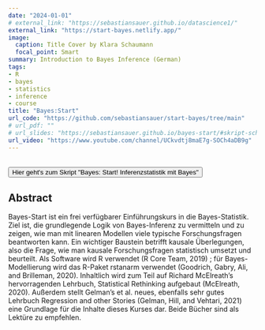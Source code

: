```yaml
---
date: "2024-01-01"
# external_link: "https://sebastiansauer.github.io/datascience1/"
external_link: "https://start-bayes.netlify.app/"
image:
  caption: Title Cover by Klara Schaumann
  focal_point: Smart
summary: Introduction to Bayes Inference (German)
tags:
- R
- bayes
- statistics
- inference
- course
title: "Bayes:Start"
url_code: "https://github.com/sebastiansauer/start-bayes/tree/main"
# url_pdf: ""
# url_slides: "https://sebastiansauer.github.io/bayes-start/#skript-schnell"
url_video: "https://www.youtube.com/channel/UCkvdtj8maE7g-SOCh4aDB9g"
---
```



</br>

  <button onclick="window.location.href='https://sebastiansauer.github.io/bayes-start/#skript-schnell';">
     Hier geht's zum Skript "Bayes: Start! Inferenzstatistik mit Bayes"
    </button>



</br>

## Abstract


Bayes-Start ist ein frei verfügbarer Einführungskurs in die Bayes-Statistik. Ziel ist, die grundlegende Logik von Bayes-Inferenz zu vermitteln und zu zeigen, wie man mit linearen Modellen viele typische Forschungsfragen beantworten kann. Ein wichtiger Baustein betrifft kausale Überlegungen, also die Frage, wie man kausale Forschungsfragen statistisch umsetzt und beurteilt. Als Software wird R verwendet (R Core Team, 2019) ; für Bayes-Modellierung wird das R-Paket rstanarm verwendet (Goodrich, Gabry, Ali, and Brilleman, 2020). Inhaltlich wird zum Teil auf Richard McElreath’s hervorragenden Lehrbuch, Statistical Rethinking aufgebaut (McElreath, 2020). Außerdem stellt Gelman’s et al. neues, ebenfalls sehr gutes Lehrbuch Regression and other Stories (Gelman, Hill, and Vehtari, 2021) eine Grundlage für die Inhalte dieses Kurses dar. Beide Bücher sind als Lektüre zu empfehlen.


